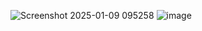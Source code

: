 ![Screenshot 2025-01-09 095258](https://github.com/user-attachments/assets/0cb6602b-e3b6-4871-80d0-b64b47528672)
![image](https://github.com/user-attachments/assets/ae0737ba-21e1-4a8f-9a01-7f2a6d84c738)

